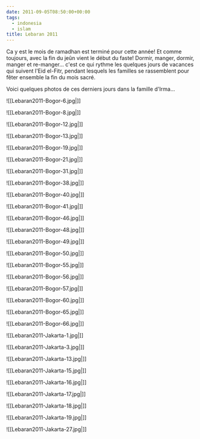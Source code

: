 ```yaml
---
date: 2011-09-05T08:50:00+00:00
tags:
  - indonesia
  - islam
title: Lebaran 2011
---
```


Ca y est le mois de ramadhan est terminé pour cette année! Et comme toujours, avec la fin du jeûn vient le début du faste! Dormir, manger, dormir, manger et re-manger... c'est ce qui rythme les quelques jours de vacances qui suivent l'Eid el-Fitr, pendant lesquels les familles se rassemblent pour fêter ensemble la fin du mois sacré.

Voici quelques photos de ces derniers jours dans la famille d'Irma...

![[Lebaran2011-Bogor-6.jpg|]]

![[Lebaran2011-Bogor-8.jpg|]]

![[Lebaran2011-Bogor-12.jpg|]]

![[Lebaran2011-Bogor-13.jpg|]]

![[Lebaran2011-Bogor-19.jpg|]]

![[Lebaran2011-Bogor-21.jpg|]]

![[Lebaran2011-Bogor-31.jpg|]]

![[Lebaran2011-Bogor-38.jpg|]]

![[Lebaran2011-Bogor-40.jpg|]]

![[Lebaran2011-Bogor-41.jpg|]]

![[Lebaran2011-Bogor-46.jpg|]]

![[Lebaran2011-Bogor-48.jpg|]]

![[Lebaran2011-Bogor-49.jpg|]]

![[Lebaran2011-Bogor-50.jpg|]]

![[Lebaran2011-Bogor-55.jpg|]]

![[Lebaran2011-Bogor-56.jpg|]]

![[Lebaran2011-Bogor-57.jpg|]]

![[Lebaran2011-Bogor-60.jpg|]]

![[Lebaran2011-Bogor-65.jpg|]]

![[Lebaran2011-Bogor-66.jpg|]]

![[Lebaran2011-Jakarta-1.jpg|]]

![[Lebaran2011-Jakarta-3.jpg|]]

![[Lebaran2011-Jakarta-13.jpg|]]

![[Lebaran2011-Jakarta-15.jpg|]]

![[Lebaran2011-Jakarta-16.jpg|]]

![[Lebaran2011-Jakarta-17.jpg|]]

![[Lebaran2011-Jakarta-18.jpg|]]

![[Lebaran2011-Jakarta-19.jpg|]]

![[Lebaran2011-Jakarta-27.jpg|]]